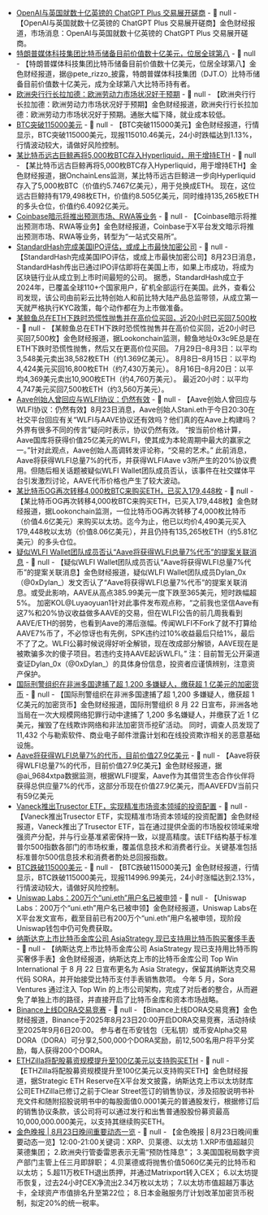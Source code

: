 - [OpenAI与英国就数十亿英镑的 ChatGPT Plus 交易展开磋商]() - 📰 null - 【OpenAI与英国就数十亿英镑的 ChatGPT Plus 交易展开磋商】金色财经报道，市场消息：OpenAI与英国就数十亿英镑的 ChatGPT Plus 交易展开磋商。
- [特朗普媒体科技集团比特币储备目前价值数十亿美元，位居全球第八](https://x.com/pete_rizzo_/status/1959306452813689225) - 📰 null - 【特朗普媒体科技集团比特币储备目前价值数十亿美元，位居全球第八】金色财经报道，据@pete_rizzo_披露，特朗普媒体科技集团（DJT.O）比特币储备目前价值数十亿美元，成为全球第八大比特币持有者。
- [欧洲央行行长拉加德：欧洲劳动力市场状况好于预期]() - 📰 null - 【欧洲央行行长拉加德：欧洲劳动力市场状况好于预期】金色财经报道，欧洲央行行长拉加德：欧洲劳动力市场状况好于预期。通胀大幅下降，就业成本较低。
- [BTC突破115000美元]() - 📰 null - 【BTC突破115000美元】金色财经报道，行情显示，BTC突破115000美元，现报115010.46美元，24小时跌幅达到1.13%，行情波动较大，请做好风险控制。
- [某比特币远古巨鲸再将5,000枚BTC存入Hyperliquid，用于增持ETH](https://x.com/OnchainLens/status/1959277340036571363) - 📰 null - 【某比特币远古巨鲸再将5,000枚BTC存入Hyperliquid，用于增持ETH】金色财经报道，据OnchainLens监测，某比特币远古巨鲸进一步向Hyperliquid存入了5,000枚BTC（价值约5.7467亿美元），用于兑换成ETH。 
现在，这位远古巨鲸持有179,498枚ETH，价值约8.505亿美元，同时维持135,265枚ETH的多头仓位，价值约6.4092亿美元。
- [Coinbase暗示将推出预测市场、RWA等业务](https://x.com/coinbase/status/1959284499948376325) - 📰 null - 【Coinbase暗示将推出预测市场、RWA等业务】金色财经报道，Coinbase于X平台发文暗示将推出预测市场、RWA等业务，转型为“一站式交易所”。
- [StandardHash完成美国IPO评估，或成上市最快加密公司](https://news.bitcoin.com/standardhash-completes-u-s-ipo-assessment-and-is-set-to-become-the-fastest-listed-crypto-company/) - 📰 null - 【StandardHash完成美国IPO评估，或成上市最快加密公司】8月23日消息，StandardHash传出已通过IPO评估即将在美国上市，如果上市成功，将成为区块链行业从成立到上市时间最短的公司。 
据悉，StandardHash成立于2024年，已覆盖全球110+个国家用户，矿机全部运行在美国。此外，查看公司发现，该公司由前彩云比特创始人和前比特大陆产品总监带领，从成立第一天就严格执行KYC政策，每个动作都在为上市做准备。
- [某鲸鱼总在ETH下跌时恐慌性抛售并在高价位买回，近20小时已买回7,500枚]() - 📰 null - 【某鲸鱼总在ETH下跌时恐慌性抛售并在高价位买回，近20小时已买回7,500枚】金色财经报道，据Lookonchain监测，鲸鱼地址0x3c9E总是在ETH下跌时恐慌性抛售，然后又在更高价位买回。 
7月29日–8月3日：以平均3,548美元卖出38,582枚ETH（约1.369亿美元）。 
8月8日–8月15日：以平均4,424美元买回16,800枚ETH（约7,430万美元）。 
8月16日–8月20日：以平均4,369美元卖出10,900枚ETH（约4,760万美元）。 
最近20小时：以平均4,747美元买回7,500枚ETH（约3,560万美元）。
- [Aave创始人曾回应与WLFI协议：仍然有效](https://x.com/StaniKulechov/status/1959231865354682820) - 📰 null - 【Aave创始人曾回应与WLFI协议：仍然有效】8月23日消息，Aave创始人Stani.eth于今日20:30在社交平台回应有关“WLFI与AAVE协议还有效吗？他们真的在Aave上构建吗？外界有很多不同的传言”疑问时表示，协议仍然有效。 
“按当前价格计算，Aave国库将获得价值25亿美元的WLFI，使其成为本轮周期中最大的赢家之一。”针对此观点，Aave创始人高调转发评论称，“交易的艺术。” 
此前消息，Aave将获得WLFI总量7%的代币，并获得WLFIAave v3所产生的20%协议费用。但随后相关话题被疑似WLFI Wallet团队成员否认，该事件在社交媒体平台引发激烈讨论，AAVE代币价格也产生了较大波动。
- [某比特币OG再次转移4,000枚BTC来购买ETH，已买入179,448枚]() - 📰 null - 【某比特币OG再次转移4,000枚BTC来购买ETH，已买入179,448枚】金色财经报道，据Lookonchain监测，一位比特币OG再次转移了4,000枚比特币（价值4.6亿美元）来购买以太坊。迄今为止，他已以均价4,490美元买入179,448枚以太坊（价值8.06亿美元），并且仍持有135,265枚ETH（约5.81亿美元）的多头仓位。
- [疑似WLFI Wallet团队成员否认“Aave将获得WLFI总量7%代币”的提案关联消息]() - 📰 null - 【疑似WLFI Wallet团队成员否认“Aave将获得WLFI总量7%代币”的提案关联消息】金色财经报道，疑似WLFI Wallet团队成员Dylan_0x（@0xDylan_）发文否认了“Aave将获得WLFI总量7%代币”的提案关联消息。或受此影响，AAVE从高点385.99美元一度下跌至365美元，短时跌幅超5%。 
加密KOL@Luyaoyuan1针对此事件发布观点称，“之前我也坚信Aave有这7%和20%协议收益做多AAVE的交易，但在WLFI公告的前几周我看到AAVE/ETH的弱势，也看到Aave的滞后涨幅。传闻WLFI不Fork了就不打算给AAVE7%币了，不必惊讶也有先例，SPK违约过10%收益最后只给1%，最后不了了之。WLFI公募时候说得好听全解锁，现在改成部分解锁，AAVE现在是被欺骗多次的傻子项目。若违约支持AAVE起诉WLFI。” 
注：目前暂无公开渠道查证Dylan_0x（@0xDylan_）的具体身份信息，投资者应谨慎辨别，注意资产保护。
- [国际刑警组织在非洲多国逮捕了超 1,200 多嫌疑人，缴获超 1 亿美元的加密货币](https://cryptoslate.com/interpol-arrests-1200-people-seizes-over-100m-in-crypto-busts-across-multiple-african-countries/) - 📰 null - 【国际刑警组织在非洲多国逮捕了超 1,200 多嫌疑人，缴获超 1 亿美元的加密货币】金色财经报道，国际刑警组织 8 月 22 日宣布，非洲各地当局在一次大规模网络犯罪行动中逮捕了 1,200 多名嫌疑人，并缴获了近 1 亿美元，摧毁了在线欺诈网络和非法加密货币挖矿活动。 
同时，调查人员发现了 11,432 个与勒索软件、商业电子邮件泄露计划和在线投资欺诈相关的恶意基础设施。
- [Aave将获得WLFI总量7%的代币，目前价值27.9亿美元](https://x.com/ai_9684xtpa/status/1959260293441482845) - 📰 null - 【Aave将获得WLFI总量7%的代币，目前价值27.9亿美元】金色财经报道，据@ai_9684xtpa数据监测，根据WLFI提案，Aave作为其借贷生态合作伙伴将获得总供应量7%的代币，这部分币现在价值27.9亿美元，而AAVEFDV当前只有59亿美元
- [Vaneck推出Trusector ETF，实现精准市场资本领域的投资配置](https://0xzx.com/2025082316485742294.html) - 📰 null - 【Vaneck推出Trusector ETF，实现精准市场资本领域的投资配置】金色财经报道，Vaneck推出了Trusector ETF，旨在通过提供全面的市场股权领域来增强资产分配，并与行业基准紧密保持一致，以提高精度。该ETF结构基于标准普尔500指数各部门的市场权重，覆盖信息技术和消费者行业。关键基准包括标准普尔500信息技术和消费者酌处总回报指数。
- [BTC跌破115000美元]() - 📰 null - 【BTC跌破115000美元】金色财经报道，行情显示，BTC跌破115000美元，现报114996.99美元，24小时涨幅达到2.13%，行情波动较大，请做好风险控制。
- [Uniswap Labs：200万个“uni.eth”用户名已被申领](https://x.com/Uniswap/status/1959250084123619493) - 📰 null - 【Uniswap Labs：200万个“uni.eth”用户名已被申领】金色财经报道，Uniswap Labs在X平台发文宣布，截至目前已有200万个“uni.eth”用户名被申领，现阶段Uniswap钱包中仍可免费获取。
- [纳斯达克上市比特币金库公司 AsiaStrategy 现已支持用比特币购买奢侈手表](https://x.com/BitcoinNewsCom/status/1959239204514435430) - 📰 null - 【纳斯达克上市比特币金库公司 AsiaStrategy 现已支持用比特币购买奢侈手表】金色财经报道，纳斯达克上市的比特币金库公司 Top Win International 于 8 月 22 日宣布更名为 Asia Strategy，保留其纳斯达克交易代码 SORA，并开始接受比特币支付手表销售款项。 
今年 5 月，Sora Ventures 通过注入 Top Win 的上市公司架构，完成了对后者的整合，从而避免了单独上市的路径，并直接开启了比特币金库和资本市场战略。
- [Binance上线DORA交易竞赛](https://www.binance.com/zh-CN/support/announcement/detail/f088d96ff711432f87cd0904099d28ee) - 📰 null - 【Binance上线DORA交易竞赛】金色财经报道，Binance于2025年8月23日20:00开启DORA交易竞赛，活动持续至2025年9月6日20:00。 
参与者在币安钱包（无私钥）或币安Alpha交易DORA（DORA）可分享2,500,000个DORA奖励，前12,500名用户将平分奖励，每人获得200个DORA。
- [ETHZilla将配股募资规模提升至100亿美元以支持购买ETH](https://x.com/SERdotxyz/status/1959237795203129703) - 📰 null - 【ETHZilla将配股募资规模提升至100亿美元以支持购买ETH】金色财经报道，据Strategic ETH Reserve在X平台发文披露，纳斯达克上市以太坊财库公司ETHZilla已修订之前于Clear Street签订的销售协议，涉及招股说明书补充文件和随附招股说明书中的每股面值0.0001美元的普通股发行，根据修订后的销售协议条款，该公司将可以通过发行和出售普通股股份募资最高10,000,000.000美元，以支持其继续购买ETH。
- [金色晚报 | 8月23日晚间重要动态一览]() - 📰 null - 【金色晚报 | 8月23日晚间重要动态一览】12:00-21:00关键词：XRP、贝莱德、以太坊 
1.XRP市值超越贝莱德集团； 
2.欧洲央行管委雷恩表示无需“预防性降息”； 
3.美国国税局数字资产部门主管上任三月即辞职； 
4.贝莱德或将抛售价值5060亿美元的比特币和以太坊； 
5.超11万枚ETH退出质押，并通过Matrixport转入CEX； 
6.以太坊提币恢复，过去24小时CEX净流出2.34万枚以太坊； 
7.以太坊市值超越万事达卡，全球资产市值排名升至第22位； 
8.日本金融服务厅计划改革加密货币税制，拟定20%的统一税率。
